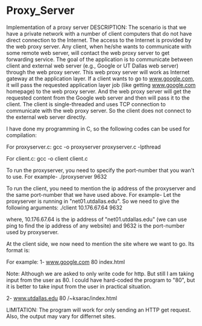 # Proxy_Server
Implementation of a proxy server
DESCRIPTION:
The scenario is that we have a private network with a number of client computers that do not have direct connection to the Internet. The access to the Internet is provided by the web proxy server. Any client, when he/she wants to communicate with some remote web server, will contact the web proxy server to get forwarding service.
The goal of the application is to communicate between client and external web server (e.g., Google or UT Dallas web server) through the web proxy server. This web proxy server will work as Internet gateway at the application layer. If a client wants to go to www.google.com, it will pass the requested application layer job (like getting www.google.com homepage) to the web proxy server. And the web proxy server will get the requested content from the Google web server and then will pass it to the client. The client is single-threaded and uses TCP connection to communicate with the web proxy server. So the client does not connect to the external web server directly.

I have done my programming in C, so the following codes can be used for compilation:

For proxyserver.c:
gcc -o proxyserver proxyserver.c -lpthread

For client.c:
gcc -o client client.c

To run the proxyserver, you need to specify the port-number that you wan't to use. For example-
./proxyserver 9632

To run the client, you need to mention the ip address of the proxyserver and the same port-number that we have used above. For example-
Let the proxyserver is running in "net01.utdallas.edu". So we need to give the following arguments:
./client 10.176.67.64 9632

where,  10.176.67.64 is the ip address of "net01.utdallas.edu" (we can use ping to find the ip address of any website)
	and 9632 is the port-number used by proxyserver.

At the client side, we now need to mention the site where we want to go. Its format is:
<name of site> <port number> <file>

For example:
1- www.google.com 80 index.html

Note: Although we are asked to only write code for http. But still I am taking input from the user as 80. I could have hard-coded the program to "80", but it is better to take input from the user in practical situation.

2- www.utdallas.edu 80 /~ksarac/index.html

LIMITATION:
The program will work for only sending an HTTP get request. Also, the output may vary for differnet sites.
